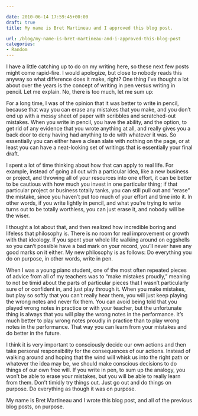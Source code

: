 ```yaml
---

date: 2010-06-14 17:59:45+00:00
draft: true
title: My name is Bret Martineau and I approved this blog post.

url: /blog/my-name-is-bret-martineau-and-i-approved-this-blog-post
categories:
- Random
---
```


I have a little catching up to do on my writing here, so these next few posts might come rapid-fire. I would apologize, but close to nobody reads this anyway so what difference does it make, right?
One thing I’ve thought a lot about over the years is the concept of writing in pen versus writing in pencil. Let me explain. No, there is too much, let me sum up:




For a long time, I was of the opinion that it was better to write in pencil, because that way you can erase any mistakes that you make, and you don’t end up with a messy sheet of paper with scribbles and scratched-out mistakes. When you write in pencil, you have the ability, and the option, to get rid of any evidence that you wrote anything at all, and really gives you a back door to deny having had anything to do with whatever it was. So essentially you can either have a clean slate with nothing on the page, or at least you can have a neat-looking set of writings that is essentially your final draft.




I spent a lot of time thinking about how that can apply to real life. For example, instead of going all out with a particular idea, like a new business or project, and throwing all of your resources into one effort, it can be better to be cautious with how much you invest in one particular thing; if that particular project or business totally tanks, you can still pull out and “erase” the mistake, since you haven’t put too much of your effort and time into it. In other words, if you write lightly in pencil, and what you’re trying to write turns out to be totally worthless, you can just erase it, and nobody will be the wiser.




I thought a lot about that, and then realized how incredible boring and lifeless that philosophy is. There is no room for real improvement or growth with that ideology. If you spent your whole life walking around on eggshells so you can’t possible have a bad mark on your record, you’ll never have any good marks on it either. My new philosophy is as follows: Do everything you do on purpose, in other words, write in pen.




When I was a young piano student, one of the most often repeated pieces of advice from all of my teachers was to “make mistakes proudly,” meaning to not be timid about the parts of particular pieces that I wasn’t particularly sure of or confident in, and just play through it. When you make mistakes, but play so softly that you can’t really hear them, you will just keep playing the wrong notes and never fix them. You can avoid being told that you played wrong notes in practice or with your teacher, but the unfortunate thing is always that you will play the wrong notes in the performance. It’s much better to play wrong notes proudly in practice than to play wrong notes in the performance. That way you can learn from your mistakes and do better in the future.




I think it is very important to consciously decide our own actions and then take personal responsibility for the consequences of our actions. Instead of walking around and hoping that the wind will whisk us into the right path or whatever the idea may be, we should make conscious decisions to do things of our own free will. If you write in pen, to sum up the analogy, you won’t be able to erase your mistakes, but you will be able to really learn from them. Don’t timidly try things out. Just go out and do things on purpose. Do everything as though it was on purpose.










My name is Bret Martineau and I wrote this blog post, and all of the previous blog posts, on purpose.
